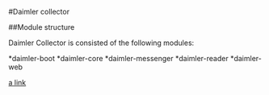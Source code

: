 #Daimler collector

##Module structure

Daimler Collector is consisted of the following modules:

*daimler-boot
*daimler-core
*daimler-messenger
*daimler-reader
*daimler-web

[a link](https://github.com/DraganaNikolovska/svs-excercices/tree/master/Calculator/README.md)
